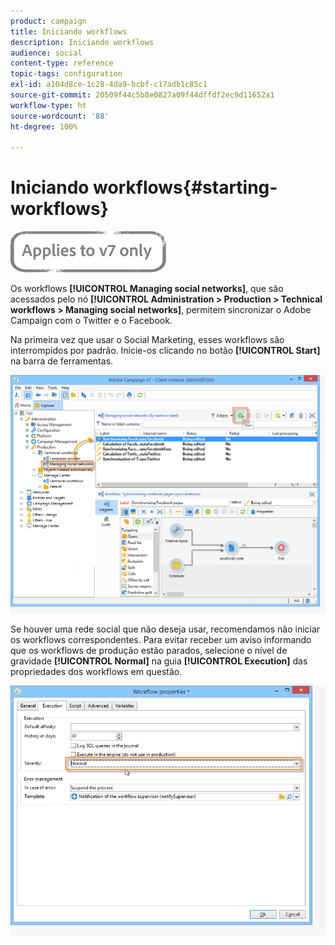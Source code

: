 ```yaml
---
product: campaign
title: Iniciando workflows
description: Iniciando workflows
audience: social
content-type: reference
topic-tags: configuration
exl-id: a104d8ce-1c28-4da9-bcbf-c17adb1c85c1
source-git-commit: 20509f44c5b8e0827a09f44dffdf2ec9d11652a1
workflow-type: ht
source-wordcount: '88'
ht-degree: 100%

---
```


# Iniciando workflows{#starting-workflows}

![](../../assets/v7-only.svg)

Os workflows **[!UICONTROL Managing social networks]**, que são acessados pelo nó **[!UICONTROL Administration > Production > Technical workflows > Managing social networks]**, permitem sincronizar o Adobe Campaign com o Twitter e o Facebook.

Na primeira vez que usar o Social Marketing, esses workflows são interrompidos por padrão. Inicie-os clicando no botão **[!UICONTROL Start]** na barra de ferramentas.

![](assets/social_start_workflows.png)

Se houver uma rede social que não deseja usar, recomendamos não iniciar os workflows correspondentes. Para evitar receber um aviso informando que os workflows de produção estão parados, selecione o nível de gravidade **[!UICONTROL Normal]** na guia **[!UICONTROL Execution]** das propriedades dos workflows em questão.

![](assets/social_start_workflows2.png)
